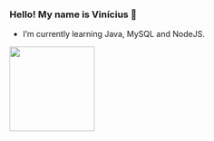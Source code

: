### Hello! My name is Vinícius 👋



- I’m currently learning Java, MySQL and NodeJS.
  
 <div>
  <a href="https://github.com/viniciusdsv93">
  <img height="150em" src="https://github-readme-stats.vercel.app/api/top-langs/?username=viniciusdsv93&layout=compact&langs_count=7&theme=dark"/>
 </div>

##
  
>
